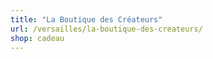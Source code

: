 ```yaml
---
title: "La Boutique des Créateurs"
url: /versailles/la-boutique-des-createurs/
shop: cadeau
---
```

